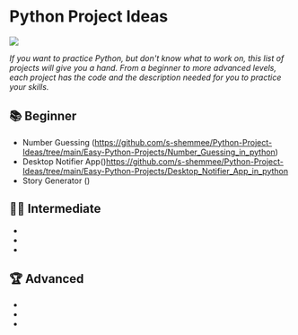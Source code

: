 # Python Project Ideas

![](https://media.giphy.com/media/coxQHKASG60HrHtvkt/giphy.gif)

*If you want to practice Python, but don't know what to work on, this list of projects will give you a hand. From a beginner to more advanced levels, each project has the code and the description needed for you to practice your skills.*

## 📚 Beginner

- Number Guessing (https://github.com/s-shemmee/Python-Project-Ideas/tree/main/Easy-Python-Projects/Number_Guessing_in_python)
- Desktop Notifier App()https://github.com/s-shemmee/Python-Project-Ideas/tree/main/Easy-Python-Projects/Desktop_Notifier_App_in_python
- Story Generator ()

## 👨‍💻 Intermediate

-
-
-

## 🏆 Advanced

-
-
-
